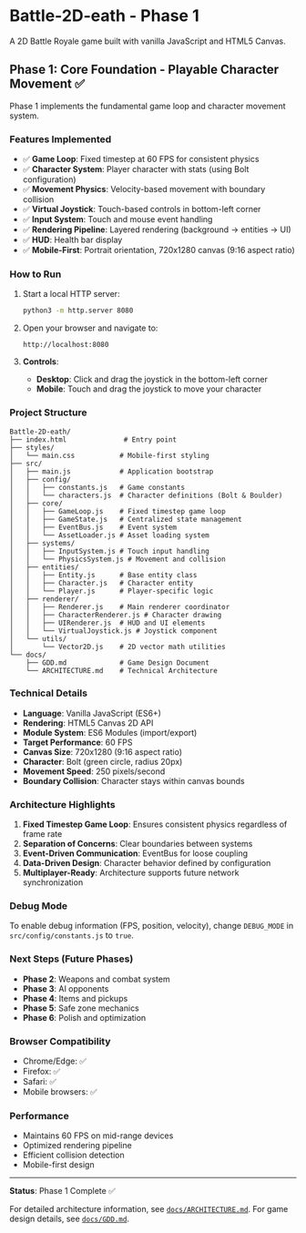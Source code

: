 # Battle-2D-eath - Phase 1

A 2D Battle Royale game built with vanilla JavaScript and HTML5 Canvas.

## Phase 1: Core Foundation - Playable Character Movement ✅

Phase 1 implements the fundamental game loop and character movement system.

### Features Implemented

- ✅ **Game Loop**: Fixed timestep at 60 FPS for consistent physics
- ✅ **Character System**: Player character with stats (using Bolt configuration)
- ✅ **Movement Physics**: Velocity-based movement with boundary collision
- ✅ **Virtual Joystick**: Touch-based controls in bottom-left corner
- ✅ **Input System**: Touch and mouse event handling
- ✅ **Rendering Pipeline**: Layered rendering (background → entities → UI)
- ✅ **HUD**: Health bar display
- ✅ **Mobile-First**: Portrait orientation, 720x1280 canvas (9:16 aspect ratio)

### How to Run

1. Start a local HTTP server:
   ```bash
   python3 -m http.server 8080
   ```

2. Open your browser and navigate to:
   ```
   http://localhost:8080
   ```

3. **Controls**:
   - **Desktop**: Click and drag the joystick in the bottom-left corner
   - **Mobile**: Touch and drag the joystick to move your character

### Project Structure

```
Battle-2D-eath/
├── index.html              # Entry point
├── styles/
│   └── main.css           # Mobile-first styling
├── src/
│   ├── main.js            # Application bootstrap
│   ├── config/
│   │   ├── constants.js   # Game constants
│   │   └── characters.js  # Character definitions (Bolt & Boulder)
│   ├── core/
│   │   ├── GameLoop.js    # Fixed timestep game loop
│   │   ├── GameState.js   # Centralized state management
│   │   ├── EventBus.js    # Event system
│   │   └── AssetLoader.js # Asset loading system
│   ├── systems/
│   │   ├── InputSystem.js # Touch input handling
│   │   └── PhysicsSystem.js # Movement and collision
│   ├── entities/
│   │   ├── Entity.js      # Base entity class
│   │   ├── Character.js   # Character entity
│   │   └── Player.js      # Player-specific logic
│   ├── renderer/
│   │   ├── Renderer.js    # Main renderer coordinator
│   │   ├── CharacterRenderer.js # Character drawing
│   │   ├── UIRenderer.js  # HUD and UI elements
│   │   └── VirtualJoystick.js # Joystick component
│   └── utils/
│       └── Vector2D.js    # 2D vector math utilities
└── docs/
    ├── GDD.md             # Game Design Document
    └── ARCHITECTURE.md    # Technical Architecture
```

### Technical Details

- **Language**: Vanilla JavaScript (ES6+)
- **Rendering**: HTML5 Canvas 2D API
- **Module System**: ES6 Modules (import/export)
- **Target Performance**: 60 FPS
- **Canvas Size**: 720x1280 (9:16 aspect ratio)
- **Character**: Bolt (green circle, radius 20px)
- **Movement Speed**: 250 pixels/second
- **Boundary Collision**: Character stays within canvas bounds

### Architecture Highlights

1. **Fixed Timestep Game Loop**: Ensures consistent physics regardless of frame rate
2. **Separation of Concerns**: Clear boundaries between systems
3. **Event-Driven Communication**: EventBus for loose coupling
4. **Data-Driven Design**: Character behavior defined by configuration
5. **Multiplayer-Ready**: Architecture supports future network synchronization

### Debug Mode

To enable debug information (FPS, position, velocity), change `DEBUG_MODE` in `src/config/constants.js` to `true`.

### Next Steps (Future Phases)

- **Phase 2**: Weapons and combat system
- **Phase 3**: AI opponents
- **Phase 4**: Items and pickups
- **Phase 5**: Safe zone mechanics
- **Phase 6**: Polish and optimization

### Browser Compatibility

- Chrome/Edge: ✅
- Firefox: ✅
- Safari: ✅
- Mobile browsers: ✅

### Performance

- Maintains 60 FPS on mid-range devices
- Optimized rendering pipeline
- Efficient collision detection
- Mobile-first design

---

**Status**: Phase 1 Complete ✅

For detailed architecture information, see [`docs/ARCHITECTURE.md`](docs/ARCHITECTURE.md).
For game design details, see [`docs/GDD.md`](docs/GDD.md).